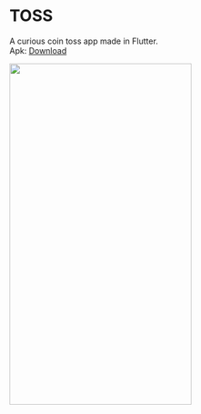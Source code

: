 # TOSS

A curious coin toss app made in Flutter.  
Apk: [Download](https://github.com/gg-dev-05/toss/blob/master/app-release.apk?raw=true)

<table>
  <tr>   
    <img src="https://user-images.githubusercontent.com/59741135/96247177-6574e400-0fc7-11eb-8d2d-dd182b7a40ac.gif" width="320" height="600" />
  </tr>
</table>
